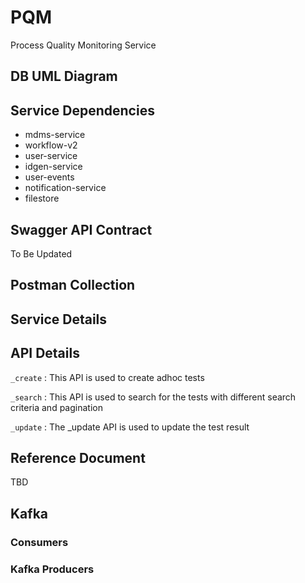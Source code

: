 # PQM

Process Quality Monitoring Service

## DB UML Diagram

## Service Dependencies

- mdms-service
- workflow-v2
- user-service
- idgen-service
- user-events
- notification-service
- filestore

## Swagger API Contract
To Be Updated

## Postman Collection

## Service Details

## API Details

`_create` : This API is used to create adhoc tests

`_search` : This API is used to search for the tests with different search criteria and pagination

`_update` : The _update API is used to update the test result

## Reference Document

TBD

## Kafka

### Consumers

### Kafka Producers
